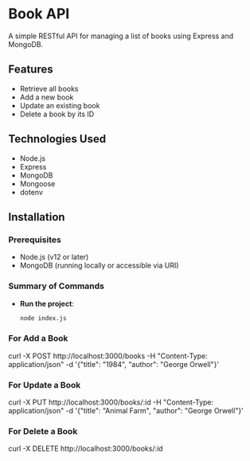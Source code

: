 # Book API

A simple RESTful API for managing a list of books using Express and MongoDB.

## Features

- Retrieve all books
- Add a new book
- Update an existing book
- Delete a book by its ID

## Technologies Used

- Node.js
- Express
- MongoDB
- Mongoose
- dotenv

## Installation

### Prerequisites

- Node.js (v12 or later)
- MongoDB (running locally or accessible via URI)

### Summary of Commands

- **Run the project**: 
  ```bash
  node index.js

### For Add a Book
curl -X POST http://localhost:3000/books -H "Content-Type: application/json" -d '{"title": "1984", "author": "George Orwell"}'
### For Update a Book
curl -X PUT http://localhost:3000/books/:id -H "Content-Type: application/json" -d '{"title": "Animal Farm", "author": "George Orwell"}'
### For Delete a Book
curl -X DELETE http://localhost:3000/books/:id



